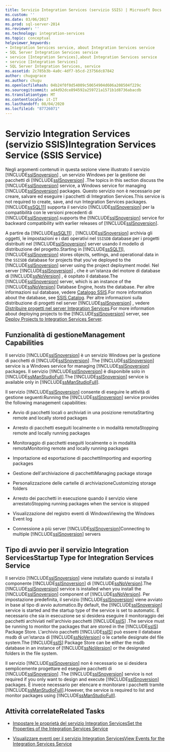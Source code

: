```yaml
---
title: Servizio Integration Services (servizio SSIS) | Microsoft Docs
ms.custom: ''
ms.date: 03/06/2017
ms.prod: sql-server-2014
ms.reviewer: ''
ms.technology: integration-services
ms.topic: conceptual
helpviewer_keywords:
- Integration Services service, about Integration Services service
- SQL Server Integration Services service
- service [Integration Services],about Integration Services service
- service [Integration Services]
- SQL Server Integration Services, service
ms.assetid: 2c785b3b-4a0c-4df7-b5cd-23756dc87842
author: chugugrace
ms.author: chugu
ms.openlocfilehash: 04b24f0f0d54009c50654904d606a208504f229c
ms.sourcegitcommit: ad4d92dce894592a259721a1571b1d8736abacdb
ms.translationtype: MT
ms.contentlocale: it-IT
ms.lasthandoff: 08/04/2020
ms.locfileid: "87726071"
---
```

# <a name="integration-services-service-ssis-service"></a><span data-ttu-id="83767-102">Servizio Integration Services (servizio SSIS)</span><span class="sxs-lookup"><span data-stu-id="83767-102">Integration Services Service (SSIS Service)</span></span>
  <span data-ttu-id="83767-103">Negli argomenti contenuti in questa sezione viene illustrato il servizio [!INCLUDE[ssISnoversion](../../includes/ssisnoversion-md.md)] , un servizio Windows per la gestione dei pacchetti di [!INCLUDE[ssISnoversion](../../includes/ssisnoversion-md.md)] .</span><span class="sxs-lookup"><span data-stu-id="83767-103">The topics in this section discuss the [!INCLUDE[ssISnoversion](../../includes/ssisnoversion-md.md)] service, a Windows service for managing [!INCLUDE[ssISnoversion](../../includes/ssisnoversion-md.md)] packages.</span></span> <span data-ttu-id="83767-104">Questo servizio non è necessario per creare, salvare ed eseguire i pacchetti di Integration Services.</span><span class="sxs-lookup"><span data-stu-id="83767-104">This service is not required to create, save, and run Integration Services packages.</span></span> [!INCLUDE[ssSQL11](../../includes/sssql11-md.md)] <span data-ttu-id="83767-105">supporta il servizio [!INCLUDE[ssISnoversion](../../includes/ssisnoversion-md.md)] per la compatibilità con le versioni precedenti di [!INCLUDE[ssISnoversion](../../includes/ssisnoversion-md.md)].</span><span class="sxs-lookup"><span data-stu-id="83767-105">supports the [!INCLUDE[ssISnoversion](../../includes/ssisnoversion-md.md)] service for backward compatibility with earlier releases of [!INCLUDE[ssISnoversion](../../includes/ssisnoversion-md.md)].</span></span>  
  
 <span data-ttu-id="83767-106">A partire da [!INCLUDE[ssSQL11](../../includes/sssql11-md.md)] , [!INCLUDE[ssISnoversion](../../includes/ssisnoversion-md.md)] archivia gli oggetti, le impostazioni e i dati operativi nel `SSISDB` database per i progetti distribuiti nel [!INCLUDE[ssISnoversion](../../includes/ssisnoversion-md.md)] server usando il modello di distribuzione del progetto.</span><span class="sxs-lookup"><span data-stu-id="83767-106">Starting in [!INCLUDE[ssSQL11](../../includes/sssql11-md.md)], [!INCLUDE[ssISnoversion](../../includes/ssisnoversion-md.md)] stores objects, settings, and operational data in the `SSISDB` database for projects that you've deployed to the [!INCLUDE[ssISnoversion](../../includes/ssisnoversion-md.md)] server using the project deployment model.</span></span> <span data-ttu-id="83767-107">Nel server [!INCLUDE[ssISnoversion](../../includes/ssisnoversion-md.md)] , che è un'istanza del motore di database di [!INCLUDE[ssNoVersion](../../includes/ssnoversion-md.md)] , è ospitato il database.</span><span class="sxs-lookup"><span data-stu-id="83767-107">The [!INCLUDE[ssISnoversion](../../includes/ssisnoversion-md.md)] server, which is an instance of the [!INCLUDE[ssNoVersion](../../includes/ssnoversion-md.md)] Database Engine, hosts the database.</span></span> <span data-ttu-id="83767-108">Per altre informazioni sul database, vedere [Catalogo SSIS](../catalog/ssis-catalog.md).</span><span class="sxs-lookup"><span data-stu-id="83767-108">For more information about the database, see [SSIS Catalog](../catalog/ssis-catalog.md).</span></span> <span data-ttu-id="83767-109">Per altre informazioni sulla distribuzione di progetti nel server [!INCLUDE[ssISnoversion](../../includes/ssisnoversion-md.md)] , vedere [Distribuire progetti nel server Integration Services](../deploy-projects-to-integration-services-server.md).</span><span class="sxs-lookup"><span data-stu-id="83767-109">For more information about deploying projects to the [!INCLUDE[ssISnoversion](../../includes/ssisnoversion-md.md)] server, see [Deploy Projects to Integration Services Server](../deploy-projects-to-integration-services-server.md).</span></span>  
  
## <a name="management-capabilities"></a><span data-ttu-id="83767-110">Funzionalità di gestione</span><span class="sxs-lookup"><span data-stu-id="83767-110">Management Capabilities</span></span>  
 <span data-ttu-id="83767-111">Il servizio [!INCLUDE[ssISnoversion](../../includes/ssisnoversion-md.md)] è un servizio Windows per la gestione di pacchetti di [!INCLUDE[ssISnoversion](../../includes/ssisnoversion-md.md)] .</span><span class="sxs-lookup"><span data-stu-id="83767-111">The [!INCLUDE[ssISnoversion](../../includes/ssisnoversion-md.md)] service is a Windows service for managing [!INCLUDE[ssISnoversion](../../includes/ssisnoversion-md.md)] packages.</span></span> <span data-ttu-id="83767-112">Il servizio [!INCLUDE[ssISnoversion](../../includes/ssisnoversion-md.md)] è disponibile solo in [!INCLUDE[ssManStudioFull](../../includes/ssmanstudiofull-md.md)].</span><span class="sxs-lookup"><span data-stu-id="83767-112">The [!INCLUDE[ssISnoversion](../../includes/ssisnoversion-md.md)] service is available only in [!INCLUDE[ssManStudioFull](../../includes/ssmanstudiofull-md.md)].</span></span>  
  
 <span data-ttu-id="83767-113">Il servizio [!INCLUDE[ssISnoversion](../../includes/ssisnoversion-md.md)] consente di eseguire le attività di gestione seguenti:</span><span class="sxs-lookup"><span data-stu-id="83767-113">Running the [!INCLUDE[ssISnoversion](../../includes/ssisnoversion-md.md)] service provides the following management capabilities:</span></span>  
  
-   <span data-ttu-id="83767-114">Avvio di pacchetti locali o archiviati in una posizione remota</span><span class="sxs-lookup"><span data-stu-id="83767-114">Starting remote and locally stored packages</span></span>  
  
-   <span data-ttu-id="83767-115">Arresto di pacchetti eseguiti localmente o in modalità remota</span><span class="sxs-lookup"><span data-stu-id="83767-115">Stopping remote and locally running packages</span></span>  
  
-   <span data-ttu-id="83767-116">Monitoraggio di pacchetti eseguiti localmente o in modalità remota</span><span class="sxs-lookup"><span data-stu-id="83767-116">Monitoring remote and locally running packages</span></span>  
  
-   <span data-ttu-id="83767-117">Importazione ed esportazione di pacchetti</span><span class="sxs-lookup"><span data-stu-id="83767-117">Importing and exporting packages</span></span>  
  
-   <span data-ttu-id="83767-118">Gestione dell'archiviazione di pacchetti</span><span class="sxs-lookup"><span data-stu-id="83767-118">Managing package storage</span></span>  
  
-   <span data-ttu-id="83767-119">Personalizzazione delle cartelle di archiviazione</span><span class="sxs-lookup"><span data-stu-id="83767-119">Customizing storage folders</span></span>  
  
-   <span data-ttu-id="83767-120">Arresto dei pacchetti in esecuzione quando il servizio viene arrestato</span><span class="sxs-lookup"><span data-stu-id="83767-120">Stopping running packages when the service is stopped</span></span>  
  
-   <span data-ttu-id="83767-121">Visualizzazione del registro eventi di Windows</span><span class="sxs-lookup"><span data-stu-id="83767-121">Viewing the Windows Event log</span></span>  
  
-   <span data-ttu-id="83767-122">Connessione a più server [!INCLUDE[ssISnoversion](../../includes/ssisnoversion-md.md)]</span><span class="sxs-lookup"><span data-stu-id="83767-122">Connecting to multiple [!INCLUDE[ssISnoversion](../../includes/ssisnoversion-md.md)] servers</span></span>  
  
## <a name="startup-type-for-integration-services-service"></a><span data-ttu-id="83767-123">Tipo di avvio per il servizio Integration Services</span><span class="sxs-lookup"><span data-stu-id="83767-123">Startup Type for Integration Services Service</span></span>  
 <span data-ttu-id="83767-124">Il servizio [!INCLUDE[ssISnoversion](../../includes/ssisnoversion-md.md)] viene installato quando si installa il componente [!INCLUDE[ssISnoversion](../../includes/ssisnoversion-md.md)] di [!INCLUDE[ssNoVersion](../../includes/ssnoversion-md.md)].</span><span class="sxs-lookup"><span data-stu-id="83767-124">The [!INCLUDE[ssISnoversion](../../includes/ssisnoversion-md.md)] service is installed when you install the [!INCLUDE[ssISnoversion](../../includes/ssisnoversion-md.md)] component of [!INCLUDE[ssNoVersion](../../includes/ssnoversion-md.md)].</span></span> <span data-ttu-id="83767-125">Per impostazione predefinita, il servizio [!INCLUDE[ssISnoversion](../../includes/ssisnoversion-md.md)] viene avviato in base al tipo di avvio automatico.</span><span class="sxs-lookup"><span data-stu-id="83767-125">By default, the [!INCLUDE[ssISnoversion](../../includes/ssisnoversion-md.md)] service is started and the startup type of the service is set to automatic.</span></span> <span data-ttu-id="83767-126">È necessario che sia in esecuzione se si desidera eseguire il monitoraggio dei pacchetti archiviati nell'archivio pacchetti [!INCLUDE[ssIS](../../includes/ssis-md.md)] .</span><span class="sxs-lookup"><span data-stu-id="83767-126">The service must be running to monitor the packages that are stored in the [!INCLUDE[ssIS](../../includes/ssis-md.md)] Package Store.</span></span> <span data-ttu-id="83767-127">L'archivio pacchetti [!INCLUDE[ssIS](../../includes/ssis-md.md)] può essere il database msdb di un'istanza di [!INCLUDE[ssNoVersion](../../includes/ssnoversion-md.md)] o le cartelle designate del file system.</span><span class="sxs-lookup"><span data-stu-id="83767-127">The [!INCLUDE[ssIS](../../includes/ssis-md.md)] Package Store can be either the msdb database in an instance of [!INCLUDE[ssNoVersion](../../includes/ssnoversion-md.md)] or the designated folders in the file system.</span></span>  
  
 <span data-ttu-id="83767-128">Il servizio [!INCLUDE[ssISnoversion](../../includes/ssisnoversion-md.md)] non è necessario se si desidera semplicemente progettare ed eseguire pacchetti di [!INCLUDE[ssISnoversion](../../includes/ssisnoversion-md.md)] .</span><span class="sxs-lookup"><span data-stu-id="83767-128">The [!INCLUDE[ssISnoversion](../../includes/ssisnoversion-md.md)] service is not required if you only want to design and execute [!INCLUDE[ssISnoversion](../../includes/ssisnoversion-md.md)] packages.</span></span> <span data-ttu-id="83767-129">È invece necessario per elencare e monitorare i pacchetti tramite [!INCLUDE[ssManStudioFull](../../includes/ssmanstudiofull-md.md)].</span><span class="sxs-lookup"><span data-stu-id="83767-129">However, the service is required to list and monitor packages using [!INCLUDE[ssManStudioFull](../../includes/ssmanstudiofull-md.md)].</span></span>  
  
## <a name="related-tasks"></a><span data-ttu-id="83767-130">Attività correlate</span><span class="sxs-lookup"><span data-stu-id="83767-130">Related Tasks</span></span>  
  
-   [<span data-ttu-id="83767-131">Impostare le proprietà del servizio Integration Services</span><span class="sxs-lookup"><span data-stu-id="83767-131">Set the Properties of the Integration Services Service</span></span>](../set-the-properties-of-the-integration-services-service.md)  
  
-   [<span data-ttu-id="83767-132">Visualizzare eventi per il servizio Integration Services</span><span class="sxs-lookup"><span data-stu-id="83767-132">View Events for the Integration Services Service</span></span>](../view-events-for-the-integration-services-service.md)  
  
  

